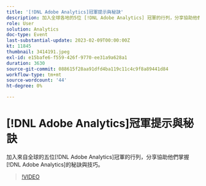 ```yaml
---
title: '[!DNL Adobe Analytics]冠軍提示與秘訣'
description: 加入全球各地的5位 [!DNL Adobe Analytics] 冠軍的行列，分享協助他們掌握 [!DNL Adobe Analytics]的秘訣與技巧。
role: User
solution: Analytics
doc-type: Event
last-substantial-update: 2023-02-09T00:00:00Z
kt: 11845
thumbnail: 3414191.jpeg
exl-id: e15bafe6-f559-426f-9770-ee31a9a628a1
duration: 3630
source-git-commit: 088615f28aa91dfd4ba119c11c4c9f8a89441d84
workflow-type: tm+mt
source-wordcount: '44'
ht-degree: 0%

---
```


# [!DNL Adobe Analytics]冠軍提示與秘訣

加入來自全球的五位[!DNL Adobe Analytics]冠軍的行列，分享協助他們掌握[!DNL Adobe Analytics]的秘訣與技巧。

>[!VIDEO](https://video.tv.adobe.com/v/3414191/?quality=12&learn=on)
